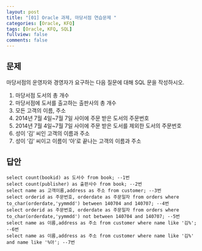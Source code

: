 ```yaml
---
layout: post
title: "[01] Oracle 과제, 마당서점 연습문제 "
categories: [Oracle, KFQ]
tags: [Oracle, KFQ, SQL]
fullview: false
comments: false
---
```


## 문제
마당서점의 운영자와 경영자가 요구하는 다음 질문에 대해 SQL 문을 작성하시오.
1. 마당서점 도서의 총 개수
2. 마당서점에 도서를 출고하는 출판사의 총 개수
3. 모든 고객의 이름, 주소
4. 2014년 7월 4일~7월 7일 사이에 주문 받은 도서의 주문번호
5. 2014년 7월 4일~7월 7일 사이에 주문 받은 도서를 제외한 도서의 주문번호
6. 성이 ‘김’ 씨인 고객의 이름과 주소
7. 성이 ‘김’ 씨이고 이름이 ‘아’로 끝나는 고객의 이름과 주소

## 답안
```
select count(bookid) as 도서수 from book; --1번
select count(publisher) as 출판사수 from book; --2번
select name as 고객이름,address as 주소 from customer; --3번
select orderid as 주문번호, orderdate as 주문일자 from orders where to_char(orderdate,'yymmdd') between 140704 and 140707; --4번
select orderid as 주문번호, orderdate as 주문일자 from orders where to_char(orderdate,'yymmdd') not between 140704 and 140707; --5번
select name as 이름,address as 주소 from customer where name like '김%'; --6번
select name as 이름,address as 주소 from customer where name like '김%' and name like '%아'; --7번
```